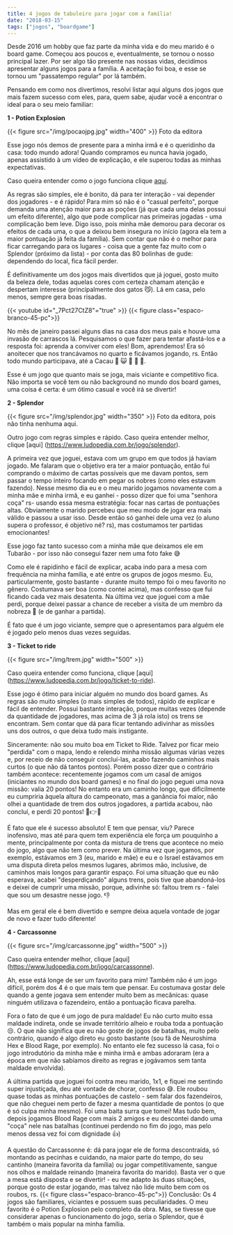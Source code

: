 ```yaml
---
title: 4 jogos de tabuleiro para jogar com a família!
date: "2018-03-15"
tags: ["jogos", "boardgame"]
---
```


Desde 2016 um hobby que faz parte da minha vida e do meu marido é o board game. Começou aos poucos e, eventualmente, se tornou o nosso principal lazer. Por ser algo tão presente nas nossas vidas, decidimos apresentar alguns jogos para a família. A aceitação foi boa, e esse se tornou um "passatempo regular" por lá também.

Pensando em como nos divertimos, resolvi listar aqui alguns dos jogos que mais fazem sucesso com eles, para, quem sabe, ajudar você a encontrar o ideal para o seu meio familiar:

**1 - Potion Explosion**

{{< figure src="/img/pocaojpg.jpg" width="400" >}}
Foto da editora

Esse jogo nós demos de presente para a minha irmã e é o queridinho da casa: todo mundo adora! Quando compramos eu nunca havia jogado, apenas assistido à um vídeo de explicação, e ele superou todas as minhas expectativas.

Caso queira entender como o jogo funciona clique [aqui](https://www.ludopedia.com.br/jogo/potion-explosion).

As regras são simples, ele é bonito, dá para ter interação - vai depender dos jogadores - e é rápido! Para mim só não é o "casual perfeito", porque demanda uma atenção maior para as poções (já que cada uma delas possui um efeito diferente), algo que pode complicar nas primeiras jogadas - uma complicação bem leve. Digo isso, pois minha mãe demorou para decorar os efeitos de cada uma, o que a deixou bem insegura no início (agora ela tem a maior pontuação já feita da família). Sem contar que não é o melhor para ficar carregando para os lugares - coisa que a gente faz muito com o Splendor (próximo da lista) - por conta das 80 bolinhas de gude: dependendo do local, fica fácil perder.

É definitivamente um dos jogos mais divertidos que já joguei, gosto muito da beleza dele, todas aquelas cores com certeza chamam atenção e despertam interesse (principalmente dos gatos :smirk_cat:). Lá em casa, pelo menos, sempre gera boas risadas.


{{< youtube id="_7Pct27CtZ8"="true" >}}
{{< figure class="espaco-branco-45-pc">}}


No mês de janeiro passei alguns dias na casa dos meus pais e houve uma invasão de carrascos lá. Pesquisamos o que fazer para tentar afastá-los e a resposta foi: aprenda a conviver com eles!
Bom, aprendemos! Era só anoitecer que nos trancávamos no quarto e ficávamos jogando, rs. Então todo mundo participava, até a Cacau :frog: :smiley_cat: :woman: :woman: :girl:.

Esse é um jogo que quanto mais se joga, mais viciante e competitivo fica. Não importa se você tem ou não background no mundo dos board games, uma coisa é certa: é um ótimo casual e você irá se divertir!



**2 - Splendor**

{{< figure src="/img/splendor.jpg" width="350" >}}
Foto da editora, pois não tinha nenhuma aqui.

Outro jogo com regras simples e rápido. Caso queira entender melhor, clique [aqui] (https://www.ludopedia.com.br/jogo/splendor).

A primeira vez que joguei, estava com um grupo em que todos já haviam jogado. Me falaram que o objetivo era ter a maior pontuação, então fui comprando o máximo de cartas possíveis que me davam pontos, sem passar o tempo inteiro focando em pegar os nobres (como eles estavam fazendo). Nesse mesmo dia eu e o meu marido jogamos novamente com a minha mãe e minha irmã, e eu ganhei - posso dizer que foi uma "senhora coça" rs- usando essa mesma estratégia: focar nas cartas de pontuações altas. Obviamente o marido percebeu que meu modo de jogar era mais válido e passou a usar isso. Desde então só ganhei dele uma vez (o aluno supera o professor, é objetivo né? rs), mas costumamos ter partidas emocionantes!

Esse jogo faz tanto sucesso com a minha mãe que deixamos ele em Tubarão - por isso não consegui fazer nem uma foto fake :sweat_smile:

Como ele é rapidinho e fácil de explicar, acaba indo para a mesa com frequência na minha família, e até entre os grupos de jogos mesmo. Eu, particularmente, gosto bastante - durante muito tempo foi o meu favorito no gênero. Costumava ser boa (como contei acima), mas confesso que fui ficando cada vez mais desatenta. Na última vez que joguei com a mãe perdi, porque deixei passar a chance de receber a visita de um membro da nobreza :princess: (e de ganhar a partida).

É fato que é um jogo viciante, sempre que o apresentamos para alguém ele é jogado pelo menos duas vezes seguidas.  

**3 - Ticket to ride**

{{< figure src="/img/trem.jpg" width="500" >}}


Caso queira entender como funciona, clique [aqui] (https://www.ludopedia.com.br/jogo/ticket-to-ride).

Esse jogo é ótimo para iniciar alguém no mundo dos board games. As regras são muito simples (o mais simples de todos), rápido de explicar e fácil de entender. Possui bastante interação, porque muitas vezes (depende da quantidade de jogadores, mas acima de 3 já rola isto) os trens se encontram. Sem contar que dá para ficar tentando adivinhar as missões uns dos outros, o que deixa tudo mais instigante.

Sinceramente: não sou muito boa em Ticket to Ride. Talvez por ficar meio "perdida" com o mapa, lendo e relendo minha missão algumas várias vezes e, por receio de não conseguir concluí-las, acabo fazendo caminhos mais curtos (o que não dá tantos pontos). Porém posso dizer que o contrário também acontece: recentemente jogamos com um casal de amigos (iniciantes no mundo dos board games) e no final do jogo peguei uma nova missão: valia 20 pontos! No entanto era um caminho longo, que dificilmente eu cumpriria àquela altura do campeonato, mas a ganância foi maior, não olhei a quantidade de trem dos outros jogadores, a partida acabou, não concluí, e perdi 20 pontos! :clap::point_right::angry:

É fato que ele é sucesso absoluto! E tem que pensar, viu? Parece inofensivo, mas até para quem tem experiência ele força um pouquinho a mente, principalmente por conta da mistura de trens que acontece no meio do jogo, algo que não tem como prever.
Na última vez que jogamos, por exemplo, estávamos em 3 (eu, marido e mãe) e eu e o Israel estávamos em uma disputa direta pelos mesmos lugares, abrimos mão, inclusive, de caminhos mais longos para garantir espaço. Foi uma situação que eu não esperava, acabei "desperdiçando" alguns trens, pois tive que abandoná-los e deixei de cumprir uma missão, porque, adivinhe só: faltou trem rs - falei que sou um desastre nesse jogo. :thumbsdown:

Mas em geral ele é bem divertido e sempre deixa aquela vontade de jogar de novo e fazer tudo diferente!

**4 - Carcassonne**

{{< figure src="/img/carcassonne.jpg" width="500" >}}


Caso queira entender melhor, clique [aqui] (https://www.ludopedia.com.br/jogo/carcassonne).

Ah, esse está longe de ser um favorito para mim!
Também não é um jogo difícil, porém dos 4 é o que mais tem que pensar. Eu costumava gostar dele quando a gente jogava sem entender muito bem as mecânicas: quase ninguém utilizava o fazendeiro, então a pontuação ficava parelha.

Fora o fato de que é um jogo de pura maldade! Eu não curto muito essa maldade indireta, onde se invade território alheio e rouba toda a pontuação :unamused:. O que não significa que eu não goste de jogos de batalhas, muito pelo contrário, quando é algo direto eu gosto bastante (sou fã de Neuroshima Hex e Blood Rage, por exemplo).
No entanto ele fez sucesso lá casa, foi o jogo introdutório da minha mãe e minha irmã e ambas adoraram (era a época em que não sabíamos direito as regras e jogávamos sem tanta maldade envolvida).

A última partida que joguei foi contra meu marido, 1x1, e fiquei me sentindo super injustiçada, deu até vontade de chorar, confesso :sweat_smile:. Ele roubou quase todas as minhas pontuações de castelo - sem falar dos fazendeiros, que não cheguei nem perto de fazer a mesma quantidade de pontos (o que é só culpa minha mesmo). Foi uma baita surra que tomei! Mas tudo bem, depois jogamos Blood Rage com mais 2 amigos e eu descontei dando uma "coça" nele nas batalhas (continuei perdendo no fim do jogo, mas pelo menos dessa vez foi com dignidade :thumbsup:)

A questão do Carcassonne é: dá para jogar ele de forma descontraída, só montando as pecinhas e cuidando, na maior parte do tempo, do seu cantinho (maneira favorita da família) ou jogar competitivamente, sangue nos olhos e maldade reinando (maneira favorita do marido). Basta ver o que a mesa está disposta e se divertir! - eu me adapto às duas situações, porque gosto de estar jogando, mas talvez não lide muito bem com os roubos, rs.
{{< figure class="espaco-branco-45-pc">}}
Conclusão: Os 4 jogos são familiares, viciantes e possuem suas peculiaridades. O meu favorito é o Potion Explosion pelo completo da obra. Mas, se tivesse que considerar apenas o funcionamento do jogo, seria o Splendor, que é também o mais popular na minha família.
